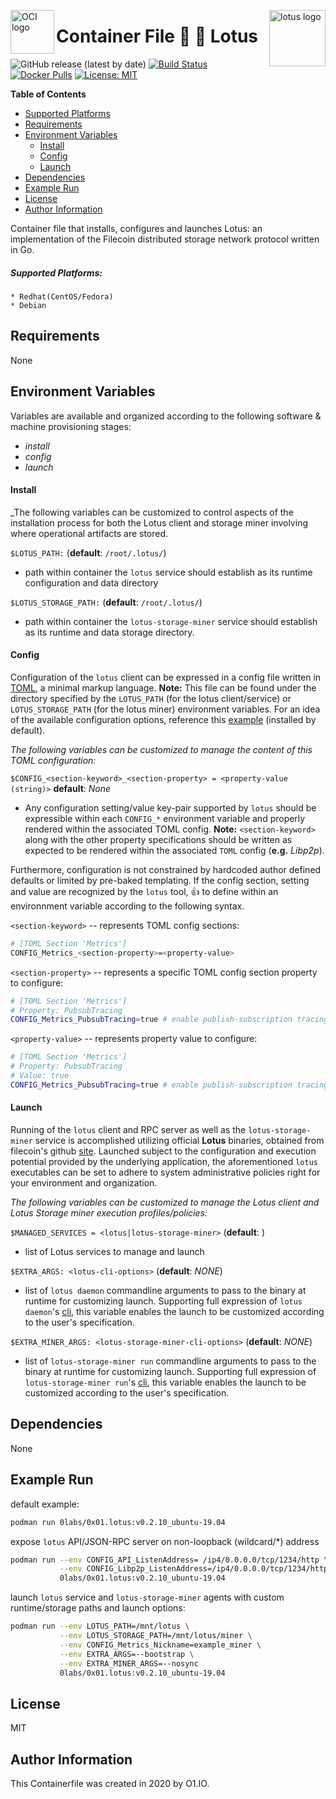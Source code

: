 <p><img src="https://avatars1.githubusercontent.com/u/12563465?s=200&v=4" alt="OCI logo" title="oci" align="left" height="70" /></p>
<p><img src="https://docs.lotu.sh/static/logo-512.png" alt="lotus logo" title="lotus" align="right" height="90" /></p>

Container File :cherry_blossom: :link: Lotus
=========
![GitHub release (latest by date)](https://img.shields.io/github/v/release/0x0I/container-file-lotus?color=yellow)
[![Build Status](https://travis-ci.org/0x0I/container-file-lotus.svg?branch=master)](https://travis-ci.org/0x0I/container-file-lotus)
[![Docker Pulls](https://img.shields.io/docker/pulls/0labs/0x01.lotus?style=flat)](https://hub.docker.com/repository/docker/0labs/0x01.lotus)
[![License: MIT](https://img.shields.io/badge/License-MIT-blueviolet.svg)](https://opensource.org/licenses/MIT)

**Table of Contents**
  - [Supported Platforms](#supported-platforms)
  - [Requirements](#requirements)
  - [Environment Variables](#environment-variables)
      - [Install](#install)
      - [Config](#config)
      - [Launch](#launch)
  - [Dependencies](#dependencies)
  - [Example Run](#example-run)
  - [License](#license)
  - [Author Information](#author-information)

Container file that installs, configures and launches Lotus: an implementation of the Filecoin distributed storage network protocol written in Go.

##### Supported Platforms:
```
* Redhat(CentOS/Fedora)
* Debian
```

Requirements
------------

None 

Environment Variables
--------------
Variables are available and organized according to the following software & machine provisioning stages:
* _install_
* _config_
* _launch_

#### Install

_The following variables can be customized to control aspects of the installation process for both the Lotus client and storage miner involving where operational artifacts are stored.

`$LOTUS_PATH:` (**default**: <string> `/root/.lotus/`)
- path within container the `lotus` service should establish as its runtime configuration and data directory
  
`$LOTUS_STORAGE_PATH:` (**default**: <string> `/root/.lotus/`)
- path within container the `lotus-storage-miner` service should establish as its runtime and data storage directory.

#### Config

Configuration of the `lotus` client can be expressed in a config file written in [TOML](https://github.com/toml-lang/toml), a minimal markup language. **Note:** This file can be found under the directory specified by the `LOTUS_PATH` (for the lotus client/service) or `LOTUS_STORAGE_PATH` (for the lotus miner) environment variables. For an idea of the available configuration options, reference this [example](https://gist.github.com/0x0I/dd3e7e4fbb1b9feaf147c216ebfacff0) (installed by default).

_The following variables can be customized to manage the content of this TOML configuration:_
 
`$CONFIG_<section-keyword>_<section-property> = <property-value (string)>` **default**: *None*

* Any configuration setting/value key-pair supported by `lotus` should be expressible within each `CONFIG_*` environment variable and properly rendered within the associated TOML config. **Note:** `<section-keyword>` along with the other property specifications should be written as expected to be rendered within the associated `TOML` config (**e.g.** *Libp2p*).

Furthermore, configuration is not constrained by hardcoded author defined defaults or limited by pre-baked templating. If the config section, setting and value are recognized by the `lotus` tool, :thumbsup: to define within an environnment variable according to the following syntax.

  `<section-keyword>` -- represents TOML config sections:
  ```bash
  # [TOML Section 'Metrics']
  CONFIG_Metrics_<section-property>=<property-value>
  ```
  
  `<section-property>` -- represents a specific TOML config section property to configure:
  
  ```bash
  # [TOML Section 'Metrics']
  # Property: PubsubTracing
  CONFIG_Metrics_PubsubTracing=true # enable publish-subscription tracing of client 
  ```

  `<property-value>` -- represents property value to configure:
  ```bash
  # [TOML Section 'Metrics']
  # Property: PubsubTracing
  # Value: true
  CONFIG_Metrics_PubsubTracing=true # enable publish-subscription tracing for performance monitoring/troubleshooting 
  ```
  
#### Launch

Running of the `lotus` client and RPC server as well as the `lotus-storage-miner` service is accomplished utilizing official **Lotus** binaries, obtained from filecoin's github [site](https://github.com/filecoin-project/lotus/releases). Launched subject to the configuration and execution potential provided by the underlying application, the aforementioned `lotus` executables can be set to adhere to system administrative policies right for your environment and organization.

_The following variables can be customized to manage the Lotus client and Lotus Storage miner execution profiles/policies:_

`$MANAGED_SERVICES = <lotus|lotus-storage-miner>` (**default**: )
- list of Lotus services to manage and launch

`$EXTRA_ARGS: <lotus-cli-options>` (**default**: *NONE*)
- list of `lotus daemon` commandline arguments to pass to the binary at runtime for customizing launch. Supporting full expression of `lotus daemon`'s [cli](https://gist.github.com/0x0I/53533099efcee8c87a49301e79358a0a), this variable enables the launch to be customized according to the user's specification.
  
`$EXTRA_MINER_ARGS: <lotus-storage-miner-cli-options>` (**default**: *NONE*)
- list of `lotus-storage-miner run` commandline arguments to pass to the binary at runtime for customizing launch. Supporting full expression of `lotus-storage-miner run`'s [cli](https://gist.github.com/0x0I/71b7a7c25a7f558d4fd9f0ff39a896d6), this variable enables the launch to be customized according to the user's specification.

Dependencies
------------

None

Example Run
----------------
default example:
```bash
podman run 0labs/0x01.lotus:v0.2.10_ubuntu-19.04
```

expose `lotus` API/JSON-RPC server on non-loopback (wildcard/*) address
```bash
podman run --env CONFIG_API_ListenAddress= /ip4/0.0.0.0/tcp/1234/http \
           --env CONFIG_Libp2p_ListenAddress=/ip4/0.0.0.0/tcp/1234/http
           0labs/0x01.lotus:v0.2.10_ubuntu-19.04
```

launch `lotus` service and `lotus-storage-miner` agents with custom runtime/storage paths and launch options:
```bash
podman run --env LOTUS_PATH=/mnt/lotus \
           --env LOTUS_STORAGE_PATH=/mnt/lotus/miner \
           --env CONFIG_Metrics_Nickname=example_miner \
           --env EXTRA_ARGS=--bootstrap \
           --env EXTRA_MINER_ARGS=--nosync
           0labs/0x01.lotus:v0.2.10_ubuntu-19.04
```

License
-------

MIT

Author Information
------------------

This Containerfile was created in 2020 by O1.IO.
